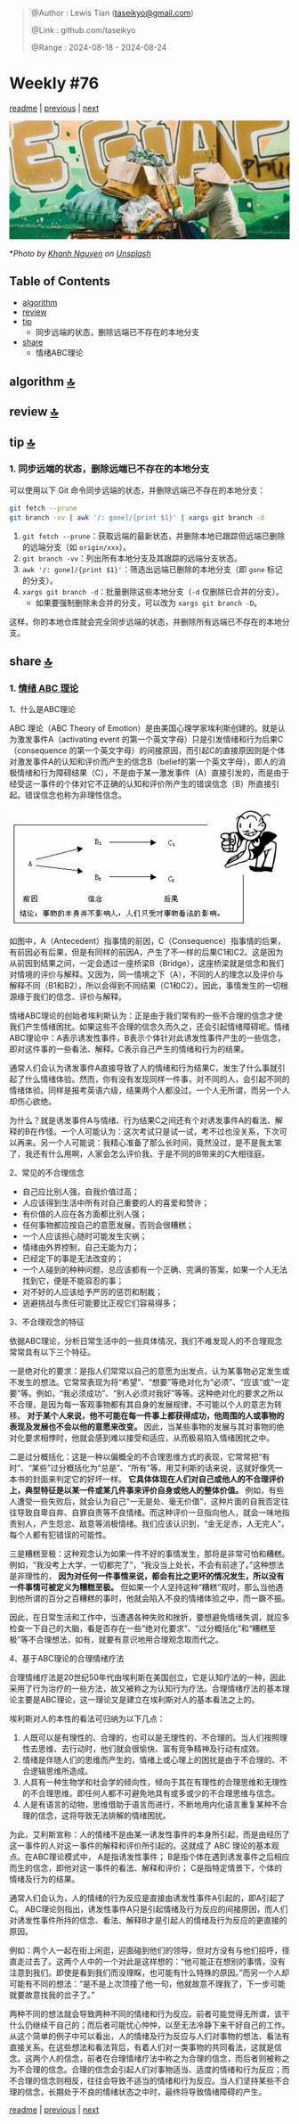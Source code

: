 > @Author  : Lewis Tian (taseikyo@gmail.com)
>
> @Link    : github.com/taseikyo
>
> @Range   : 2024-08-18 - 2024-08-24

# Weekly #76

[readme](../README.md) | [previous](202408W3.md) | [next](202408W5.md)

![](../images/2024/08/khanh-nguyen-jE-56UoLT3g-unsplash.jpg "Weekly #76")

\**Photo by [Khanh Nguyen](https://unsplash.com/@passengerslover92) on [Unsplash](https://unsplash.com/photos/a-woman-pushing-a-cart-full-of-items-down-a-street-jE-56UoLT3g)*

## Table of Contents

- [algorithm](#algorithm-)
- [review](#review-)
- [tip](#tip-)
	- 同步远端的状态，删除远端已不存在的本地分支
- [share](#share-)
	- 情绪ABC理论

## algorithm [🔝](#weekly-76)

## review [🔝](#weekly-76)

## tip [🔝](#weekly-76)

### 1. 同步远端的状态，删除远端已不存在的本地分支

可以使用以下 Git 命令同步远端的状态，并删除远端已不存在的本地分支：

```bash
git fetch --prune
git branch -vv | awk '/: gone]/{print $1}' | xargs git branch -d
```

1. `git fetch --prune`：获取远端的最新状态，并删除本地已跟踪但远端已删除的远端分支（如 `origin/xxx`）。
2. `git branch -vv`：列出所有本地分支及其跟踪的远端分支状态。
3. `awk '/: gone]/{print $1}'`：筛选出远端已删除的本地分支（即 `gone` 标记的分支）。
4. `xargs git branch -d`：批量删除这些本地分支（`-d` 仅删除已合并的分支）。
   - 如果要强制删除未合并的分支，可以改为 `xargs git branch -D`。

这样，你的本地仓库就会完全同步远端的状态，并删除所有远端已不存在的本地分支。

## share [🔝](#weekly-76)

### 1. [情绪 ABC 理论](https://wiki.mbalib.com/wiki/%E6%83%85%E7%BB%AAABC%E7%90%86%E8%AE%BA)

1、什么是ABC理论

ABC 理论（ABC Theory of Emotion）是由美国心理学家埃利斯创建的。就是认为激发事件A（activating event 的第一个英文字母）只是引发情绪和行为后果C（consequence 的第一个英文字母）的间接原因，而引起C的直接原因则是个体对激发事件A的认知和评价而产生的信念B（belief的第一个英文字母），即人的消极情绪和行为障碍结果（C），不是由于某一激发事件（A）直接引发的，而是由于经受这一事件的个体对它不正确的认知和评价所产生的错误信念（B）所直接引起。错误信念也称为非理性信念。

![](../images/2024/08/ABCTheoryOfEmotion.jpg)


如图中，A（Antecedent）指事情的前因，C（Consequence）指事情的后果，有前因必有后果，但是有同样的前因A，产生了不一样的后果C1和C2。这是因为从前因到结果之间，一定会透过一座桥梁B（Bridge），这座桥梁就是信念和我们对情境的评价与解释。又因为，同一情境之下（A），不同的人的理念以及评价与解释不同（B1和B2），所以会得到不同结果（C1和C2）。因此，事情发生的一切根源缘于我们的信念、评价与解释。

情绪ABC理论的创始者埃利斯认为：正是由于我们常有的一些不合理的信念才使我们产生情绪困扰。如果这些不合理的信念久而久之，还会引起情绪障碍呢。情绪 ABC理论中：A表示诱发性事件，B表示个体针对此诱发性事件产生的一些信念，即对这件事的一些看法、解释。C表示自己产生的情绪和行为的结果。

通常人们会认为诱发事件A直接导致了人的情绪和行为结果C，发生了什么事就引起了什么情绪体验。然而，你有没有发现同样一件事，对不同的人，会引起不同的情绪体验。同样是报考英语六级，结果两个人都没过。一个人无所谓，而另一个人却伤心欲绝。

为什么？就是诱发事件A与情绪、行为结果C之间还有个对诱发事件A的看法、解释的B在作怪。一个人可能认为：这次考试只是试一试，考不过也没关系，下次可以再来。另一个人可能说：我精心准备了那么长时间，竟然没过，是不是我太笨了，我还有什么用啊，人家会怎么评价我。于是不同的B带来的C大相径庭。

2、常见的不合理信念

- 自己应比别人强，自我价值过高；
- 人应该得到生活中所有对自己重要的人的喜爱和赞许；
- 有价值的人应在各方面都比别人强；
- 任何事物都应按自己的意愿发展，否则会很糟糕；
- 一个人应该担心随时可能发生灾祸；
- 情绪由外界控制，自己无能为力；
- 已经定下的事是无法改变的；
- 一个人碰到的种种问题，总应该都有一个正确、完满的答案，如果一个人无法找到它，便是不能容忍的事；
- 对不好的人应该给予严厉的惩罚和制裁；
- 逃避挑战与责任可能要比正视它们容易得多；

3、不合理观念的特征

依据ABC理论，分析日常生活中的一些具体情况，我们不难发现人的不合理观念常常具有以下三个特征。

一是绝对化的要求：是指人们常常以自己的意愿为出发点，认为某事物必定发生或不发生的想法。它常常表现为将“希望”、“想要”等绝对化为“必须”、“应该”或“一定要”等。例如，“我必须成功”、“别人必须对我好”等等。这种绝对化的要求之所以不合理，是因为每一客观事物都有其自身的发展规律，不可能以个人的意志为转移。 **对于某个人来说，他不可能在每一件事上都获得成功，他周围的人或事物的表现及发展也不会以他的意愿来改变。** 因此，当某些事物的发展与其对事物的绝对化要求相悖时，他就会感到难以接受和适应，从而极易陷入情绪困扰之中。

二是过分概括化：这是一种以偏概全的不合理思维方式的表现，它常常把“有时”、“某些”过分概括化为“总是”、“所有”等。用艾利斯的话来说，这就好像凭一本书的封面来判定它的好坏一样。 **它具体体现在人们对自己或他人的不合理评价上，典型特征是以某一件或某几件事来评价自身或他人的整体价值。** 例如，有些人遭受一些失败后，就会认为自己“一无是处、毫无价值”，这种片面的自我否定往往导致自卑自弃、自罪自责等不良情绪。而这种评价一旦指向他人，就会一味地指责别人，产生怨忿、敌意等消极情绪。我们应该认识到，“金无足赤，人无完人”，每个人都有犯错误的可能性。

三是糟糕至极：这种观念认为如果一件不好的事情发生，那将是非常可怕和糟糕。例如，“我没考上大学，一切都完了”，“我没当上处长，不会有前途了。”这种想法是非理性的， **因为对任何一件事情来说，都会有比之更坏的情况发生，所以没有一件事情可被定义为糟糕至极。** 但如果一个人坚持这种“糟糕”观时，那么当他遇到他所谓的百分之百糟糕的事时，他就会陷入不良的情绪体验之中，而一蹶不振。

因此，在日常生活和工作中，当遭遇各种失败和挫折，要想避免情绪失调，就应多检查一下自己的大脑，看是否存在一些“绝对化要求”、“过分概括化”和“糟糕至极”等不合理想法，如有，就要有意识地用合理观念取而代之。

4、基于ABC理论的合理情绪疗法

合理情绪疗法是20世纪50年代由埃利斯在美国创立，它是认知疗法的一种，因此采用了行为治疗的一些方法，故又被称之为认知行为疗法。合理情绪疗法的基本理论主要是ABC理论，这一理论又是建立在埃利斯对人的基本看法之上的。

埃利斯对人的本性的看法可归纳为以下几点：

1. 人既可以是有理性的、合理的，也可以是无理性的、不合理的。当人们按照理性去思维、去行动时，他们就会很愉快、富有竞争精神及行动有成效。
2. 情绪是伴随人们的思维而产生的，情绪上或心理上的困扰是由于不合理的、不合逻辑思维所造成。
3. 人具有一种生物学和社会学的倾向性，倾向于其在有理性的合理思维和无理性的不合理思维。即任何人都不可避免地具有或多或少的不合理思维与信念。
4. 人是有语言的动物，思维借助于语言而进行，不断地用内化语言重复某种不合理的信念，这将导致无法排解的情绪困扰。

为此，艾利斯宣称：人的情绪不是由某一诱发性事件的本身所引起，而是由经历了这一事件的人对这一事件的解释和评价所引起的。这就成了 ABC 理论的基本观点。在ABC理论模式中， A是指诱发性事件； B是指个体在遇到诱发事件之后相应而生的信念，即他对这一事件的看法、解释和评价； C是指特定情景下，个体的情绪及行为的结果。

通常人们会认为，人的情绪的行为反应是直接由诱发性事件A引起的，即A引起了C。 ABC理论则指出，诱发性事件A只是引起情绪及行为反应的间接原因，而人们对诱发性事件所持的信念、看法、解释B才是引起人的情绪及行为反应的更直接的原因。

例如：两个人一起在街上闲逛，迎面碰到他们的领导，但对方没有与他们招呼，径直走过去了。这两个人中的一个对此是这样想的：“他可能正在想别的事情，没有注意到我们。即使是看到我们而没理睬，也可能有什么特殊的原因。”而另一个人却可能有不同的想法：“是不是上次顶撞了他一句，他就故意不理我了，下一步可能就要故意找我的岔子了。”

两种不同的想法就会导致两种不同的情绪和行为反应。前者可能觉得无所谓，该干什么仍继续干自己的；而后者可能忧心忡忡，以至无法冷静下来干好自己的工作。从这个简单的例子中可以看出，人的情绪及行为反应与人们对事物的想法、看法有直接关系。在这些想法和看法背后，有着人们对一类事物的共同看法，这就是信念。这两个人的信念，前者在合理情绪疗法中称之为合理的信念，而后者则被称之为不合理的信念。合理的信念会引起人们对事物适当、适度的情绪和行为反应；而不合理的信念则相反，往往会导致不适当的情绪和行为反应。当人们坚持某些不合理的信念，长期处于不良的情绪状态之中时，最终将导致情绪障碍的产生。

[readme](../README.md) | [previous](202408W3.md) | [next](202408W5.md)
